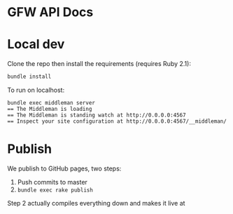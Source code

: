 # GFW API Docs

# Local dev

Clone the repo then install the requirements (requires Ruby 2.1):

```bash
bundle install
```

To run on localhost:

```
bundle exec middleman server
== The Middleman is loading
== The Middleman is standing watch at http://0.0.0.0:4567
== Inspect your site configuration at http://0.0.0.0:4567/__middleman/
```

# Publish

We publish to GitHub pages, two steps:

1. Push commits to master
2. ```bundle exec rake publish```

Step 2 actually compiles everything down and makes it live at [](http://wri.github.io/gfw-api-docs)


